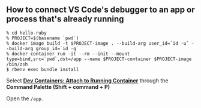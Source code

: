 ## How to connect VS Code's debugger to an app or process that's already running

```console
% cd hello-ruby
% PROJECT=$(basename `pwd`)
% docker image build -t $PROJECT-image . --build-arg user_id=`id -u` --build-arg group_id=`id -g`
% docker container run -it --rm --init --mount type=bind,src=`pwd`,dst=/app --name $PROJECT-container $PROJECT-image /bin/zsh
$ rbenv exec bundle install
```

Select **[Dev Containers: Attach to Running Container](https://code.visualstudio.com/docs/devcontainers/attach-container#_attach-to-a-docker-container)** through the **Command Palette (Shift + command + P)**

Open the `/app`.
